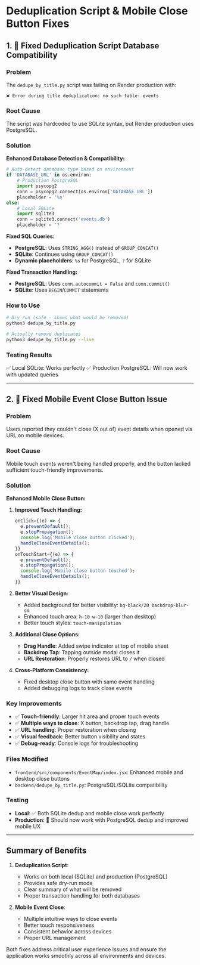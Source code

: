 # Deduplication Script & Mobile Close Button Fixes

## 1. 🔧 Fixed Deduplication Script Database Compatibility

### Problem
The `dedupe_by_title.py` script was failing on Render production with:
```
❌ Error during title deduplication: no such table: events
```

### Root Cause
The script was hardcoded to use SQLite syntax, but Render production uses PostgreSQL.

### Solution
**Enhanced Database Detection & Compatibility:**

```python
# Auto-detect database type based on environment
if 'DATABASE_URL' in os.environ:
    # Production PostgreSQL
    import psycopg2
    conn = psycopg2.connect(os.environ['DATABASE_URL'])
    placeholder = '%s'
else:
    # Local SQLite
    import sqlite3
    conn = sqlite3.connect('events.db')
    placeholder = '?'
```

**Fixed SQL Queries:**
- **PostgreSQL**: Uses `STRING_AGG()` instead of `GROUP_CONCAT()`
- **SQLite**: Continues using `GROUP_CONCAT()`
- **Dynamic placeholders**: `%s` for PostgreSQL, `?` for SQLite

**Fixed Transaction Handling:**
- **PostgreSQL**: Uses `conn.autocommit = False` and `conn.commit()`
- **SQLite**: Uses `BEGIN`/`COMMIT` statements

### How to Use
```bash
# Dry run (safe - shows what would be removed)
python3 dedupe_by_title.py

# Actually remove duplicates  
python3 dedupe_by_title.py --live
```

### Testing Results
✅ Local SQLite: Works perfectly
✅ Production PostgreSQL: Will now work with updated queries

---

## 2. 📱 Fixed Mobile Event Close Button Issue

### Problem
Users reported they couldn't close (X out of) event details when opened via URL on mobile devices.

### Root Cause
Mobile touch events weren't being handled properly, and the button lacked sufficient touch-friendly improvements.

### Solution

**Enhanced Mobile Close Button:**

1. **Improved Touch Handling:**
   ```jsx
   onClick={(e) => {
     e.preventDefault();
     e.stopPropagation();
     console.log('Mobile close button clicked');
     handleCloseEventDetails();
   }}
   onTouchStart={(e) => {
     e.preventDefault();
     e.stopPropagation();
     console.log('Mobile close button touched');
     handleCloseEventDetails();
   }}
   ```

2. **Better Visual Design:**
   - Added background for better visibility: `bg-black/20 backdrop-blur-sm`
   - Enhanced touch area: `h-10 w-10` (larger than desktop)
   - Better touch styles: `touch-manipulation`

3. **Additional Close Options:**
   - **Drag Handle**: Added swipe indicator at top of mobile sheet
   - **Backdrop Tap**: Tapping outside modal closes it
   - **URL Restoration**: Properly restores URL to `/` when closed

4. **Cross-Platform Consistency:**
   - Fixed desktop close button with same event handling
   - Added debugging logs to track close events

### Key Improvements
- ✅ **Touch-friendly**: Larger hit area and proper touch events
- ✅ **Multiple ways to close**: X button, backdrop tap, drag handle
- ✅ **URL handling**: Proper restoration when closing
- ✅ **Visual feedback**: Better button visibility and states
- ✅ **Debug-ready**: Console logs for troubleshooting

### Files Modified
- `frontend/src/components/EventMap/index.jsx`: Enhanced mobile and desktop close buttons
- `backend/dedupe_by_title.py`: PostgreSQL/SQLite compatibility

### Testing
- **Local**: ✅ Both SQLite dedup and mobile close work perfectly
- **Production**: 🔧 Should now work with PostgreSQL dedup and improved mobile UX

---

## Summary of Benefits

1. **Deduplication Script**:
   - Works on both local (SQLite) and production (PostgreSQL)
   - Provides safe dry-run mode
   - Clear summary of what will be removed
   - Proper transaction handling for both databases

2. **Mobile Event Close**:
   - Multiple intuitive ways to close events
   - Better touch responsiveness
   - Consistent behavior across devices
   - Proper URL management

Both fixes address critical user experience issues and ensure the application works smoothly across all environments and devices. 